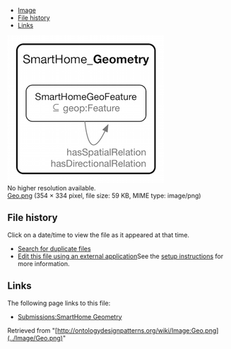 * [Image](../Image/Geo.png#file)
* [File history](../Image/Geo.png#filehistory)
* [Links](../Image/Geo.png#filelinks)

[![Image:Geo.png](../images/c/c9/Geo.png)](../images/c/c9/Geo.png)  
No higher resolution available.  
[Geo.png](../images/c/c9/Geo.png)‎ (354 × 334 pixel, file size: 59 KB, MIME type: image/png)

## File history

Click on a date/time to view the file as it appeared at that time.



  
* [Search for duplicate files](http://ontologydesignpatterns.org/wiki/Special:FileDuplicateSearch/Geo.png "Special:FileDuplicateSearch/Geo.png")
* [Edit this file using an external application](http://ontologydesignpatterns.org/wiki/index.php?title=Image:Geo.png&action=edit&externaledit=true&mode=file "Image:Geo.png")See the [setup instructions](http://www.mediawiki.org/wiki/Manual:External_editors "http://www.mediawiki.org/wiki/Manual:External_editors") for more information.

## Links



The following page links to this file:


* [Submissions:SmartHome Geometry](../Submissions/SmartHome_Geometry "Submissions:SmartHome Geometry")


Retrieved from "[http://ontologydesignpatterns.org/wiki/Image:Geo.png](../Image/Geo.png)"